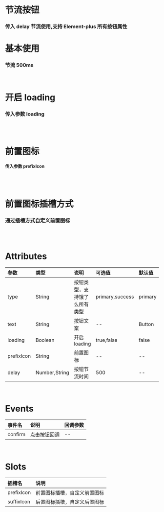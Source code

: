 <script setup>
  import Demo1 from './demo1.vue'
    import Demo2 from './demo2.vue'
        import Demo3 from './demo3.vue'
        import Demo4 from './demo4.vue'


import preview from '@/components/preview.vue'
</script>

# 节流按钮

### 传入 delay 节流使用,支持 Element-plus 所有按钮属性

# 基本使用

### 节流 500ms

<br/>

<div class="componetnsBox">
<Demo1></Demo1>
</div>
<preview compName="throttle-button" demoName="demo1"></preview>

# 开启 loading

### 传入参数 loading

<br/>

<div class="componetnsBox">
<Demo2></Demo2>
</div>
<preview compName="throttle-button" demoName="demo2"></preview>
<br/>

# 前置图标

#### 传入参数 prefixIcon

<br/>
<div class="componetnsBox">
<Demo3></Demo3>
</div>
<preview compName="throttle-button" demoName="demo3"></preview>

<br/>

# 前置图标插槽方式

### 通过插槽方式自定义前置图标

<br/>
<div class="componetnsBox">
<Demo4></Demo4>
</div>
<preview compName="throttle-button" demoName="demo4"></preview>
<br/>

# Attributes

| 参数       | 类型          | 说明                         | 可选值          | 默认值  |
| :--------- | :------------ | :--------------------------- | :-------------- | :------ |
| type       | String        | 按钮类型，支持饿了么所有类型 | primary,success | primary |
| text       | String        | 按钮文案                     | --              | Button  |
| loading    | Boolean       | 开启 loading                 | true,false      | false   |
| prefixIcon | String        | 前置图标                     | --              | --      |
| delay      | Number,String | 按钮节流时间                 | 500             | --      |

<br/>

# Events

| 事件名  | 说明         | 回调参数 |
| :------ | :----------- | :------- |
| confirm | 点击按钮回调 | --       |

<br/>

# Slots

| 插槽名     | 说明                         |
| :--------- | :--------------------------- |
| prefixIcon | 前置图标插槽，自定义前置图标 |
| suffixIcon | 后置图标插槽，自定义后置图标 |

<br/>
